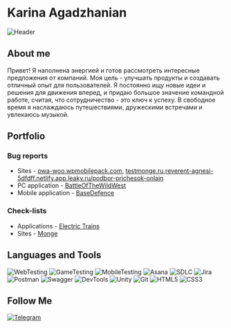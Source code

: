 # Karina Agadzhanian 
![Header](https://github.com/Karina23456787/Karina23456787/assets/144464502/8b3fc874-da77-45ae-94e9-43aadef24312)



## About me
Привет! Я наполнена энергией и готов рассмотреть интересные предложения от компаний. Моя цель - улучшать продукты и создавать отличный опыт для пользователей. Я постоянно ищу новые идеи и решения для движения вперед, и придаю большое значение командной работе, считая, что сотрудничество - это ключ к успеху. В свободное время я наслаждаюсь путешествиями, дружескими встречами и увлекаюсь музыкой. 


## Portfolio 

### Bug reports 
- Sites - [pwa-woo.wpmobilepack.com](https://ru.yougile.com/board/gmtqs0nmghs9), [testmonge.ru](https://ru.yougile.com/board/ulj763a135ea),[reverent-agnesi-5dfdff.netlify.app](https://ru.yougile.com/board/tie6hf02d3t7),[leaky.ru/podbor-prichesok-onlajn](https://ru.yougile.com/board/hs5zjlhofv6p)
- PC application - [BattleOfTheWildWest](https://ru.yougile.com/board/nv1pt1xx33sx)
- Mobile application - [BaseDefence](https://ru.yougile.com/board/vnj0ou43o62j)

### Check-lists
- Applications - [Electric Trains](https://docs.google.com/spreadsheets/d/1QNpmKUyAh1fLocpqeX94kI_WdBOB_-YcMgqbQjyagIk/edit?usp=sharing)   
- Sites - [Monge](https://docs.google.com/spreadsheets/d/1S5s7e-kUV7XK7Ala99q8zieJD3pOclpVfD-eESvVpUk/edit?usp=sharing) 




## Languages and Tools
![WebTesting](https://img.shields.io/badge/-WebTesting-556AC1?style=for-the-badge&logo=WebTesting&logoColor=556AC1)
![GameTesting](https://img.shields.io/badge/-GameTesting-FAB000?style=for-the-badge&logo=GameTesting&logoColor=FAB000)
![MobileTesting](https://img.shields.io/badge/-MobileTesting-4592C1?style=for-the-badge&logo=MobileTesting&logoColor=4592C1)
![Asana](https://img.shields.io/badge/-Asana-363639?style=for-the-badge&logo=Asana&logoColor=F06A6A)
![SDLC](https://img.shields.io/badge/-SDLC-A4BEF1?style=for-the-badge&logo=SDLC&logoColor=A4BEF1)
![Jira](https://img.shields.io/badge/-Jira-629FF6?style=for-the-badge&logo=Jira&logoColor=166BE0)
![Postman](https://img.shields.io/badge/-Postman-D7D0AD?style=for-the-badge&logo=Postman&logoColor=FB7C29)
![Swagger](https://img.shields.io/badge/-Swagger-173648?style=for-the-badge&logo=Swagger&logoColor=8BB600)
![DevTools](https://img.shields.io/badge/-DevTools-266EE4?style=for-the-badge&logo=DevTools&logoColor=266EE4)
![Unity](https://img.shields.io/badge/-Unity-757879?style=for-the-badge&logo=Unity&logoColor=000000)
![Git](https://img.shields.io/badge/-Git-181617?style=for-the-badge&logo=Git&logoColor=F0F0F0)
![HTML5](https://img.shields.io/badge/-HTML5-3A3B3D?style=for-the-badge&logo=HTML5&logoColor=64C18)
![CSS3](https://img.shields.io/badge/-CSS3-254ADC?style=for-the-badge&logo=CSS3&logoColor=2094EF)




## Follow Me
[ ![Telegram](https://img.shields.io/badge/-Telegram-30A5D8?style=for-the-badge&logo=Telegram&logoColor=F6F9FA) ](https://t.me/AKarina13)

